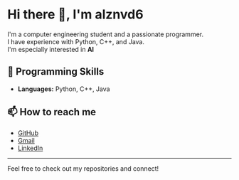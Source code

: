 # Hi there 👋, I'm alznvd6

I'm a computer engineering student and a passionate programmer.  
I have experience with Python, C++, and Java.  
I'm especially interested in **AI**

## 🚀 Programming Skills

- **Languages:** Python, C++, Java

## 📫 How to reach me

- [GitHub](https://github.com/alznvd6)
- [Gmail](alz.navid6@gmail.com)
- [LinkedIn](https://www.linkedin.com/in/aliznavid6)

---

Feel free to check out my repositories and connect!

